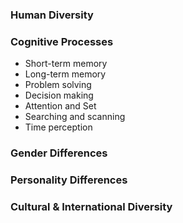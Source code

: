 ### Human Diversity

### Cognitive Processes
- Short-term memory
- Long-term memory
- Problem solving
- Decision making
- Attention and Set
- Searching and scanning
- Time perception

### Gender Differences

### Personality Differences

### Cultural & International Diversity